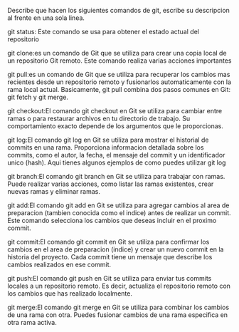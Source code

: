 Describe que hacen los siguientes comandos de git, escribe su descripcion al frente en una sola linea.

git status: Este comando se usa para obtener el estado actual del repositorio

git clone:es un comando de Git que se utiliza para crear una copia local de un repositorio Git remoto. Este comando realiza varias acciones importantes

git pull:es un comando de Git que se utiliza para recuperar los cambios mas recientes desde un repositorio remoto y fusionarlos automaticamente con la rama local actual. Basicamente, git pull combina dos pasos comunes en Git: git fetch y git merge.

git checkout:El comando git checkout en Git se utiliza para cambiar entre ramas o para restaurar archivos en tu directorio de trabajo. Su comportamiento exacto depende de los argumentos que le proporcionas.

git log:El comando git log en Git se utiliza para mostrar el historial de commits en una rama. Proporciona informacion detallada sobre los commits, como el autor, la fecha, el mensaje del commit y un identificador unico (hash). Aqui tienes algunos ejemplos de como puedes utilizar git log

git branch:El comando git branch en Git se utiliza para trabajar con ramas. Puede realizar varias acciones, como listar las ramas existentes, crear nuevas ramas y eliminar ramas.

git add:El comando git add en Git se utiliza para agregar cambios al area de preparacion (tambien conocida como el indice) antes de realizar un commit. Este comando selecciona los cambios que deseas incluir en el proximo commit.

git commit:El comando git commit en Git se utiliza para confirmar los cambios en el area de preparacion (indice) y crear un nuevo commit en la historia del proyecto. Cada commit tiene un mensaje que describe los cambios realizados en ese commit. 

git push:El comando git push en Git se utiliza para enviar tus commits locales a un repositorio remoto. Es decir, actualiza el repositorio remoto con los cambios que has realizado localmente.

git merge:El comando git merge en Git se utiliza para combinar los cambios de una rama con otra. Puedes fusionar cambios de una rama especifica en otra rama activa.
